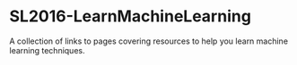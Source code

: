 # SL2016-LearnMachineLearning
A collection of links to pages covering resources to help you learn machine learning techniques.
